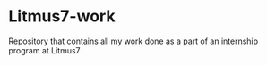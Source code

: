 # Litmus7-work
Repository that contains all my work done as a part of an internship program at Litmus7
